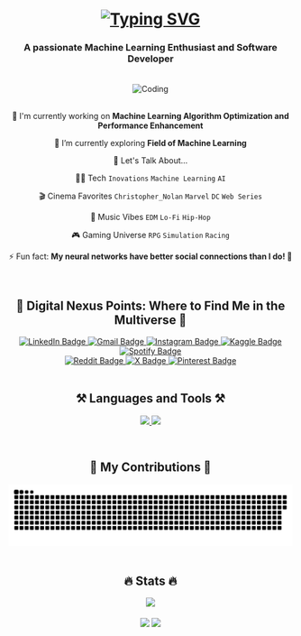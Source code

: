 <h1 align="center">
    <a href="https://git.io/typing-svg"><img src="https://readme-typing-svg.demolab.com?    font=Fira+Code&size=35&center=true&vCenter=true&color=FF3DFB&width=600&pause=1000&lines=Hi%2C+I+am++Ayush+Sahu!;NeXuS+to+the+Digital+Realm" alt="Typing SVG" /></a>
</h1>

<h3 align="center">A passionate Machine Learning Enthusiast and Software Developer </h3>
  
<br/>

<div align="center">

<div align="center">
  <img align="center" alt="Coding" width="400" src="https://media.giphy.com/media/v1.Y2lkPTc5MGI3NjExNmZiODk2YjZkZmE4ZmU1OWM2MTU2ZjQ5ZmM1ZjI5NzA1NjRhMjU2YiZlcD12MV9pbnRlcm5hbF9naWZzX2dpZklkJmN0PWc/qgQUggAC3Pfv687qPC/giphy.gif" />
</div>

<br/>

🔭 I'm currently working on **Machine Learning Algorithm Optimization and Performance Enhancement**

🌱 I’m currently exploring **Field of Machine Learning**

💬 Let's Talk About...

👨‍💻 Tech
`Inovations` `Machine Learning` `AI`

🎬 Cinema Favorites
`Christopher_Nolan` `Marvel` `DC` `Web Series`

🎵 Music Vibes
`EDM` `Lo-Fi` `Hip-Hop`

🎮 Gaming Universe
`RPG` `Simulation` `Racing`

⚡ Fun fact: **My neural networks have better social connections than I do! 🤖**

<br/>
<h2 align="center">🌌 Digital Nexus Points: Where to Find Me in the Multiverse 🌠</h2>

<div align="center">

<a href="https://www.linkedin.com/in/ayush-sahu-7699b91b6/" target="_blank">
  <img src="https://img.shields.io/badge/LinkedIn-0077B5?style=for-the-badge&logo=linkedin&logoColor=white" alt="LinkedIn Badge"/>
</a>  
<a href="mailto:ayush.sahu0621@gmail.com" target="_blank">
  <img src="https://img.shields.io/badge/Gmail-D14836?style=for-the-badge&logo=gmail&logoColor=white" alt="Gmail Badge"/>
</a>
<a href="https://www.instagram.com/a_y_u_s_h_0621/" target="_blank">
  <img src="https://img.shields.io/badge/Instagram-E4405F?style=for-the-badge&logo=instagram&logoColor=white" alt="Instagram Badge"/>
</a>
<a href="https://www.kaggle.com/nexus0621" target="_blank">
  <img src="https://img.shields.io/badge/Kaggle-20BEFF?style=for-the-badge&logo=kaggle&logoColor=white" alt="Kaggle Badge"/>
</a>
<a href="https://open.spotify.com/user/y5oexngivg3h0s6x3d3vhevzz" target="_blank">
  <img src="https://img.shields.io/badge/Spotify-1ED760?&style=for-the-badge&logo=spotify&logoColor=white" alt="Spotify Badge"/>
</a>
<br/>
<a href="https://www.reddit.com/user/NeXuS0602/" target="_blank">
  <img src="https://img.shields.io/badge/Reddit-FF4500?style=for-the-badge&logo=reddit&logoColor=white" alt="Reddit Badge"/>
</a>
<a href="https://x.com/Nexus0602" target="_blank">
  <img src="https://img.shields.io/badge/X-000000?style=for-the-badge&logo=x&logoColor=white" alt="X Badge"/>
</a>
<a href="https://in.pinterest.com/aks507101/" target="_blank">
  <img src="https://img.shields.io/badge/Pinterest-%23E60023.svg?&style=for-the-badge&logo=Pinterest&logoColor=white" alt="Pinterest Badge"/>
</a>

</div>

<br/>
<h2 align="center">⚒️ Languages and Tools ⚒️</h3>
<p align="center">
  <a href="https://skillicons.dev">
    <img src="https://skillicons.dev/icons?i=python,c,cpp,html,css,mysql" />
    <img src="https://skillicons.dev/icons?i=git,vscode,pycharm,ps,pr,ae,xd,anaconda,tensorflow,pytorch" />
  </a>
</p>

<br/>
<h2 align="center">🐍 My Contributions 🐍</h2>
<div align="center">
  <img alt="snake eating my contributions" src="https://raw.githubusercontent.com/NeXuSuss/NeXuSuss/output/github-contribution-grid-snake.svg" />
</div>

<br/>
<h2 align="center">🔥 Stats 🔥</h2>
<div align="center">
  <img src="https://github-readme-streak-stats.herokuapp.com/?user=NeXuSuss&theme=radical&hide_border=true" />
</div>

<br/>
<div align="center">
  <img src="https://github-readme-stats.vercel.app/api?username=NeXuSuss&show_icons=true&theme=radical&hide_border=true" />
  <img src="https://github-readme-stats.vercel.app/api/top-langs/?username=NeXuSuss&layout=compact&theme=radical&hide_border=true" />
</div>